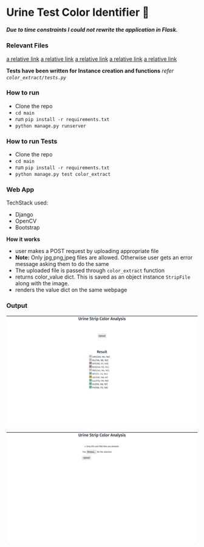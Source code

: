 # Urine Test Color Identifier 🧪
##### Due to time constraints I could not rewrite the application in Flask.

### Relevant Files
[a relative link](/color_extract/extract_color.py)
[a relative link](/color_extract/views.py)
[a relative link](/color_extract/tests.py)
[a relative link](/color_extract/models.py)
[a relative link](/color_extract/forms.py)

**Tests have been written for Instance creation and functions**
*refer `color_extract/tests.py`*

### How to run
- Clone the repo
- `cd main`
- run `pip install -r requirements.txt`
- `python manage.py runserver`

### How to run Tests
- Clone the repo
- `cd main`
- run `pip install -r requirements.txt`
- `python manage.py test color_extract`


### Web App
TechStack used:
- Django
- OpenCV
- Bootstrap

**How it works**
- user makes a POST request by uploading appropriate file
- **Note:** Only jpg,png,jpeg files are allowed. Otherwise user gets an error message asking them to do the same
- The uploaded file is passed through `color_extract` function
- returns color_value dict. This is saved as an object instance `StripFile` along with the image.
- renders the value dict on the same webpage


### Output
![sample1](./strip_images/sample1.png)

![sample-error](./strip_images/sample2.png)
